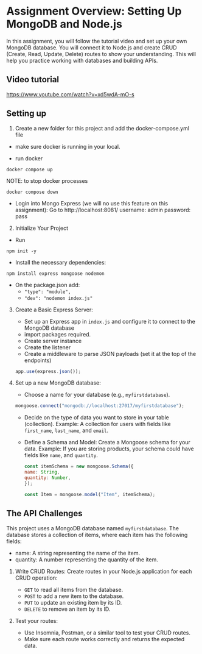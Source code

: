 # Assignment Overview: Setting Up MongoDB and Node.js

In this assignment, you will follow the tutorial video and set up your own MongoDB database. You will connect it to Node.js and create CRUD (Create, Read, Update, Delete) routes to show your understanding. This will help you practice working with databases and building APIs.

## Video tutorial

https://www.youtube.com/watch?v=xd5wdA-mO-s

## Setting up

1. Create a new folder for this project and add the docker-compose.yml file

- make sure docker is running in your local.

- run docker

```
docker compose up
```

NOTE: to stop docker processes

```
docker compose down
```

- Login into Mongo Express (we will no use this feature on this assignment):
  Go to http://localhost:8081/
  username: admin
  password: pass

2. Initialize Your Project

- Run

```
npm init -y
```

- Install the necessary dependencies:

```
npm install express mongoose nodemon
```

- On the package.json add:
  - `"type": "module",`
  - `"dev": "nodemon index.js"`

3. Create a Basic Express Server:

   - Set up an Express app in `index.js` and configure it to connect to the MongoDB database
   - import packages required.
   - Create server instance
   - Create the listener
   - Create a middleware to parse JSON payloads (set it at the top of the endpoints)

   ```JavaScript
   app.use(express.json());
   ```

4. Set up a new MongoDB database:

   - Choose a name for your database (e.g., `myfirstdatabase`).

   ```Javascript
   mongoose.connect("mongodb://localhost:27017/myfirstdatabase");
   ```

   - Decide on the type of data you want to store in your table (collection).
     Example: A collection for users with fields like `first_name`, `last_name`, and `email`.
   - Define a Schema and Model: Create a Mongoose schema for your data. Example: If you are storing products, your schema could have fields like `name`, and `quantity`.

     ```Javascript
     const itemSchema = new mongoose.Schema({
     name: String,
     quantity: Number,
     });

     const Item = mongoose.model("Item", itemSchema);
     ```

## The API Challenges

This project uses a MongoDB database named `myfirstdatabase`. The database stores a collection of items, where each item has the following fields:

- name: A string representing the name of the item.
- quantity: A number representing the quantity of the item.

1. Write CRUD Routes: Create routes in your Node.js application for each CRUD operation:

   - `GET` to read all items from the database.
   - `POST` to add a new item to the database.
   - `PUT` to update an existing item by its ID.
   - `DELETE` to remove an item by its ID.

2. Test your routes:
   - Use Insomnia, Postman, or a similar tool to test your CRUD routes.
   - Make sure each route works correctly and returns the expected data.
